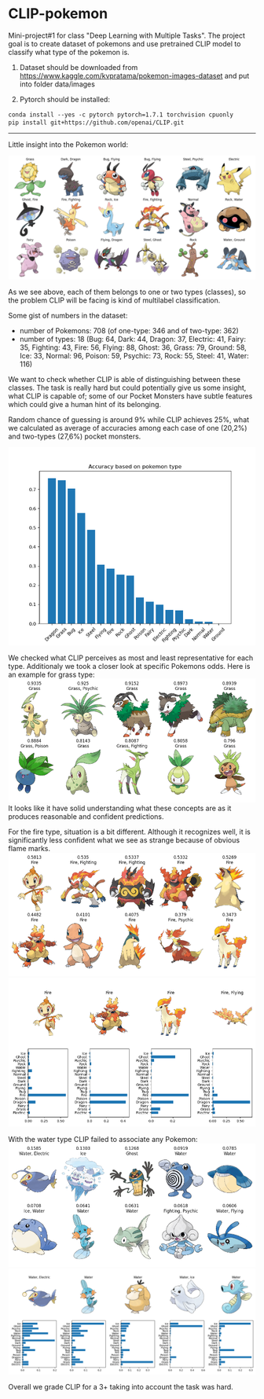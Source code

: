 # CLIP-pokemon
Mini-project#1 for class "Deep Learning with Multiple Tasks". The project goal is to create dataset of pokemons and use pretrained CLIP model to classify what type of the pokemon is. 


1. Dataset should be downloaded from https://www.kaggle.com/kvpratama/pokemon-images-dataset and put into folder
data/images

2. Pytorch should be installed:
```shell
conda install --yes -c pytorch pytorch=1.7.1 torchvision cpuonly
pip install git+https://github.com/openai/CLIP.git
```

---
Little insight into the Pokemon world:

![dataset_preview](figs/dataset_preview.png?raw=true)

As we see above, each of them belongs to one or two types (classes), so the problem CLIP will be facing is kind of multilabel classification.

Some gist of numbers in the dataset:
- number of Pokemons:  708 (of one-type: 346 and of two-type: 362)
- number of types: 18 (Bug: 64, Dark: 44, Dragon: 37, Electric: 41, Fairy: 35, Fighting: 43, Fire: 56, Flying: 88, Ghost: 36, Grass: 79, Ground: 58, Ice: 33, Normal: 96, Poison: 59, Psychic: 73, Rock: 55, Steel: 41, Water: 116)

We want to check whether CLIP is able of distinguishing between these classes.
The task is really hard but could potentially give us some insight, what CLIP is capable of;
some of our Pocket Monsters have  subtle features which could give a human hint of its belonging.

Random chance of guessing is around 9%  while CLIP achieves 25%, what we calculated as average of accuracies among each case of one (20,2%) and two-types (27,6%) pocket monsters.

![](figs/accuracy.png)

We checked what CLIP perceives as most and least representative for each type. Additionaly we took a closer look at specific Pokemons odds. 
Here is an example for grass type:
![](figs/Grass_preds_preview.png?raw=true)
It looks like it have solid understanding what these concepts are as it produces reasonable and confident predictions.

For the fire type, situation is a bit different. Although it recognizes well, it is significantly less confident what we see as strange because of obvious flame marks.
![](figs/Fire_preds_preview.png?raw=true)
![](figs/Fire_pokemons_preview.png?raw=true)

With the water type CLIP failed to associate any Pokemon:
![](figs/Water_preds_preview.png?raw=true)
![](figs/Water_pokemons_preview.png?raw=true)

Overall we grade CLIP for a 3+ taking into account the task was hard.
